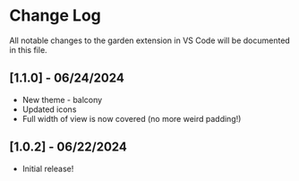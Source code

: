 # Change Log

All notable changes to the garden extension in VS Code will be documented in this file.

## [1.1.0] - 06/24/2024

- New theme - balcony
- Updated icons
- Full width of view is now covered (no more weird padding!)

## [1.0.2] - 06/22/2024

- Initial release!
